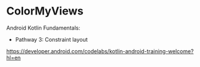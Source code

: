 # ColorMyViews
Android Kotlin Fundamentals:

- Pathway 3: Constraint layout

https://developer.android.com/codelabs/kotlin-android-training-welcome?hl=en
